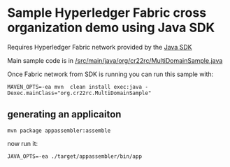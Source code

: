 # Sample Hyperledger Fabric cross organization demo using Java SDK
Requires Hyperledger Fabric network provided by the [Java SDK](https://github.com/hyperledger/fabric-sdk-java)

Main sample code is in [ /src/main/java/org/cr22rc/MultiDomainSample.java ](https://github.com/cr22rc/fabricSDKJavaMultiDomainSample/blob/master/src/main/java/org/cr22rc/MultiDomainSample.java)

Once Fabric network from SDK is running you can run this sample with:

`MAVEN_OPTS=-ea mvn  clean install exec:java -Dexec.mainClass="org.cr22rc.MultiDomainSample"`

## generating an applicaiton
`mvn package appassembler:assemble`

now run it:

`JAVA_OPTS=-ea ./target/appassembler/bin/app`
